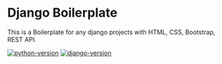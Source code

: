 # Django Boilerplate
This is a Boilerplate for any django projects with HTML, CSS, Bootstrap, REST API.

[![python-version](https://img.shields.io/badge/Python-3.8.10-blue)](https://www.python.org/)
[![django-version](https://img.shields.io/badge/Django-4.0.3-green)](https://www.djangoproject.com/)


